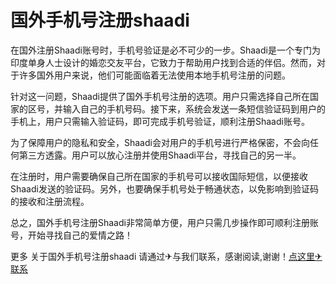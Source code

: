 # 国外手机号注册shaadi

在国外注册Shaadi账号时，手机号验证是必不可少的一步。Shaadi是一个专门为印度单身人士设计的婚恋交友平台，它致力于帮助用户找到合适的伴侣。然而，对于许多国外用户来说，他们可能面临着无法使用本地手机号注册的问题。

针对这一问题，Shaadi提供了国外手机号注册的选项。用户只需选择自己所在国家的区号，并输入自己的手机号码。接下来，系统会发送一条短信验证码到用户的手机上，用户只需输入验证码，即可完成手机号验证，顺利注册Shaadi账号。

为了保障用户的隐私和安全，Shaadi会对用户的手机号进行严格保密，不会向任何第三方透露。用户可以放心注册并使用Shaadi平台，寻找自己的另一半。

在注册时，用户需要确保自己所在国家的手机号可以接收国际短信，以便接收Shaadi发送的验证码。另外，也要确保手机号处于畅通状态，以免影响到验证码的接收和注册流程。

总之，国外手机号注册Shaadi非常简单方便，用户只需几步操作即可顺利注册账号，开始寻找自己的爱情之路！

更多 关于国外手机号注册shaadi 请通过✈与我们联系，感谢阅读,谢谢！[点这里✈联系](https://sms.k02.cc)